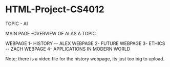 # HTML-Project-CS4012

TOPIC - AI

MAIN PAGE -OVERVIEW OF AI AS A TOPIC

WEBPAGE 1- HISTORY -- ALEX
WEBPAGE 2- FUTURE
WEBPAGE 3- ETHICS -- ZACH
WEBPAGE 4- APPLICATIONS IN MODERN WORLD

Note; there is a video file for the history webpage, its just too big to upload. 
